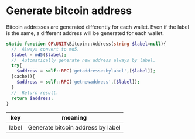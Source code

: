 Generate bitcoin address
===

 Bitcoin addresses are generated differently for each wallet.
 Even if the label is the same, a different address will be generated for each wallet.

```php
static function OP\UNIT\Bitcoin::Address(string $label=null){
  //  Always convert to md5.
  $label = md5($label);
  //  Automatically generate new address always by label.
  try{
    $address = self::RPC('getaddressesbylabel',[$label]);
  }cache(){
    $address = self::RPC('getnewaddress',[$label]);
  }
  //  Return result.
  return $address;
}
```

| key     | meaning |
| ------- | ------- |
| label   | Generate bitcoin address by label |
